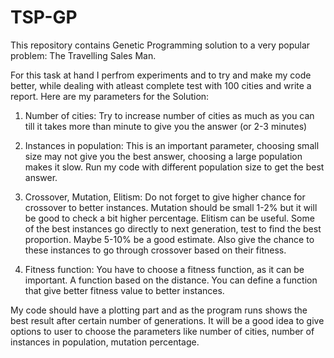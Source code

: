 # TSP-GP
This repository contains Genetic Programming solution to a very popular problem: The Travelling Sales Man.

For this task at hand I perfrom experiments and to try and make my code better, while dealing with atleast complete test with 100 cities and write a
report. Here are my parameters for the Solution:


1. Number of cities:
    Try to increase number of cities as much as you can till it takes more than minute to give you the answer (or 2-3 minutes)

2. Instances in population:
    This is an important parameter, choosing small size may not give you the best answer, choosing a large population makes it slow. Run my code with different population size to get the best answer.

3. Crossover, Mutation, Elitism:
    Do not forget to give higher chance for crossover to better instances. Mutation should be small 1-2% but it will be good to check a bit higher percentage. Elitism can be useful. Some of the best instances go directly to next generation, test to find the best proportion. Maybe 5-10% be a good estimate. Also give the chance to these instances to go through crossover based on their fitness.

4. Fitness function:
    You have to choose a fitness function, as it can be important. A function based on the distance. You can define a function that give better fitness value to better instances. 
    

My code should have a plotting part and as the program runs shows the best result after certain number of generations. It will be a good idea to give options to user to choose the parameters like number of cities, number of instances in population, mutation percentage.
